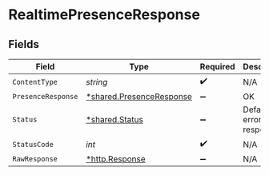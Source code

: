 # RealtimePresenceResponse


## Fields

| Field                                                               | Type                                                                | Required                                                            | Description                                                         |
| ------------------------------------------------------------------- | ------------------------------------------------------------------- | ------------------------------------------------------------------- | ------------------------------------------------------------------- |
| `ContentType`                                                       | *string*                                                            | :heavy_check_mark:                                                  | N/A                                                                 |
| `PresenceResponse`                                                  | [*shared.PresenceResponse](../../models/shared/presenceresponse.md) | :heavy_minus_sign:                                                  | OK                                                                  |
| `Status`                                                            | [*shared.Status](../../models/shared/status.md)                     | :heavy_minus_sign:                                                  | Default error response                                              |
| `StatusCode`                                                        | *int*                                                               | :heavy_check_mark:                                                  | N/A                                                                 |
| `RawResponse`                                                       | [*http.Response](https://pkg.go.dev/net/http#Response)              | :heavy_minus_sign:                                                  | N/A                                                                 |